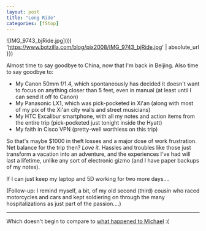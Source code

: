 ```yaml
---
layout: post
title: "Long Ride"
categories: [fStop]
---
```


![IMG_9743_bjRide.jpg]({{ 'https://www.botzilla.com/blog/pix2008/IMG_9743_bjRide.jpg' | absolute_url }})

Almost time to say goodbye to China, now that I'm back in Beijing. Also time to say goodbye to:
* My Canon 50mm f/1.4, which spontaneously has decided it doesn't want to focus on anything closer than 5 feet, even in manual (at least until I can send it off to Canon)
* My Panasonic LX1, which was pick-pocketed in Xi'an (along with most of my pix of the Xi'an city walls and street musicians)
* My HTC Excalibur smartphone, with all my notes and action items from the entire trip (pick-pocketed just tonight inside the Hyatt)
* My faith in Cisco VPN (pretty-well worthless on this trip)

So that's maybe $1000 in theft losses and a major dose of work frustration. Net balance for the trip then? _Love it._ Hassles and troubles like those just transform a vacation into an adventure, and the experiences I've had will last a lifetime, unlike any sort of electronic gizmo (and I have paper backups of my notes).

If  I can just keep my laptop and 5D working for two more days....

(Follow-up: I remind myself, a bit, of my old second (third) cousin who raced motorcycles and cars and kept soldiering on through the many hospitalizations as just part of the passion....)

<hr>

Which doesn't begin to compare to <a href="http://2point8.whileseated.org/2008/01/07/robbed/">what happened to Michael</a> :(


